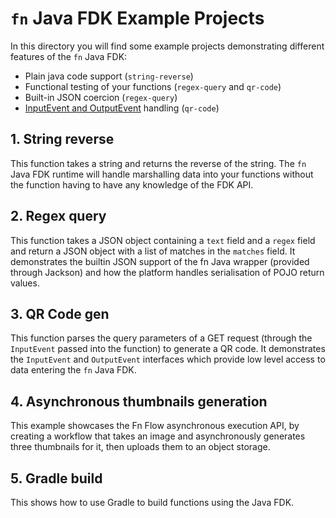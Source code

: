 # `fn` Java FDK Example Projects

In this directory you will find some example projects demonstrating different
features of the `fn` Java FDK:

* Plain java code support (`string-reverse`)
* Functional testing of your functions (`regex-query` and `qr-code`)
* Built-in JSON coercion (`regex-query`)
* [InputEvent and OutputEvent](/docs/DataBinding.md) handling (`qr-code`)

## 1. String reverse

This function takes a string and returns the reverse of the string.
The `fn` Java FDK runtime will handle marshalling data into your
functions without the function having to have any knowledge of the FDK API.

## 2. Regex query

This function takes a JSON object containing a `text` field and a `regex`
field and return a JSON object with a list of matches in the `matches`
field. It demonstrates the builtin JSON support of the fn Java
wrapper (provided through Jackson) and how the platform handles serialisation
of POJO return values.

## 3. QR Code gen

This function parses the query parameters of a GET request (through the
`InputEvent` passed into the function) to generate a QR code. It demonstrates
the `InputEvent` and `OutputEvent` interfaces which provide low level
access to data entering the `fn` Java FDK.

## 4. Asynchronous thumbnails generation

This example showcases the Fn Flow asynchronous execution API, by
creating a workflow that takes an image and asynchronously generates three
thumbnails for it, then uploads them to an object storage.

## 5. Gradle build 
This shows how to use Gradle to build functions using the Java FDK. 

